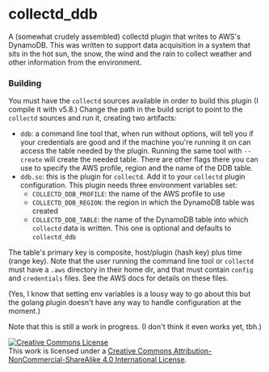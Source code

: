 # collectd_ddb
A (somewhat crudely assembled) collectd plugin that writes to AWS's DynamoDB. This was written to support data acquisition in a system that sits in the hot sun, the snow, the wind and the rain to collect weather and other information from the environment.

### Building
You must have the `collectd` sources available in order to build this plugin (I compile it with v5.8.) Change the path in the build script to point to the `collectd` sources and run it, creating two artifacts:
* `ddb`: a command line tool that, when run without options, will tell you if your credentials are good and if the machine you're running it on can access the table needed by the plugin. Running the same tool with `--create` will create the needed table. There are other flags there you can use to specify the AWS profile, region and the name of the DDB table.
* `ddb.so`: this is the plugin for `collectd`. Add it to your `collectd` plugin configuration. This plugin needs three environment variables set:
  - `COLLECTD_DDB_PROFILE`: the name of the AWS profile to use
  - `COLLECTD_DDB_REGION`: the region in which the DynamoDB table was created
  - `COLLECTD_DDB_TABLE`: the name of the DynamoDB table into which `collectd` data is written. This one is optional and defaults to `collectd_ddb`

The table's primary key is composite, host/plugin (hash key) plus time (range key). Note that the user running the command line tool or `collectd` must have a `.aws` directory in their home dir, and that must contain `config` and `credentials` files. See the AWS docs for details on these files.

(Yes, I know that setting env variables is a lousy way to go about this but the golang plugin doesn't have any way to handle configuration at the moment.)

Note that this is still a work in progress. (I don't think it even works yet, tbh.)

<a rel="license" href="http://creativecommons.org/licenses/by-nc-sa/4.0/"><img alt="Creative Commons License" style="border-width:0" src="https://i.creativecommons.org/l/by-nc-sa/4.0/88x31.png" /></a><br />This work is licensed under a <a rel="license" href="http://creativecommons.org/licenses/by-nc-sa/4.0/">Creative Commons Attribution-NonCommercial-ShareAlike 4.0 International License</a>.
